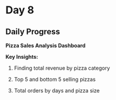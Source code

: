 # Day 8

## Daily Progress

**Pizza Sales Analysis Dashboard**

**Key Insights:**
1. Finding total revenue by pizza category

2. Top 5 and bottom 5 selling pizzas

3. Total orders by days and pizza size

